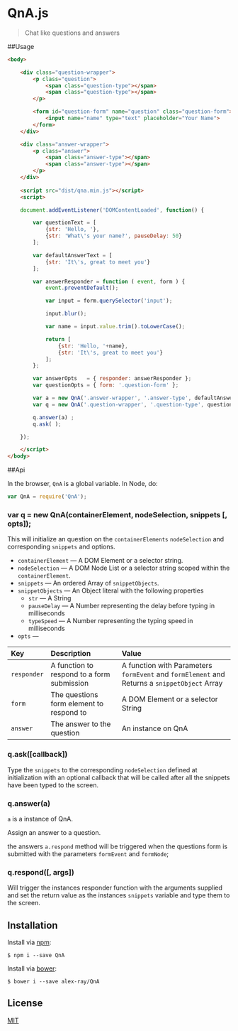# QnA.js

> Chat like questions and answers

##Usage
```html
<body>

	<div class="question-wrapper">
	    <p class="question">
	        <span class="question-type"></span>
	        <span class="question-type"></span>
	    </p>

	    <form id="question-form" name="question" class="question-form">
			<input name="name" type="text" placeholder="Your Name">
	    </form>
	</div>

	<div class="answer-wrapper">
	    <p class="answer">
	        <span class="answer-type"></span>
	        <span class="answer-type"></span>
	    </p>
	</div>
	
	<script src="dist/qna.min.js"></script>
	<script>

	document.addEventListener('DOMContentLoaded', function() {

		var questionText = [
	        {str: 'Hello, '},
	        {str: 'What\'s your name?', pauseDelay: 50}
	    ];

	    var defaultAnswerText = [
	    	{str: 'It\'s, great to meet you'}
	    ];

	    var answerResponder = function ( event, form ) {
	    	event.preventDefault();

	    	var input = form.querySelector('input');

	    	input.blur();

	    	var name = input.value.trim().toLowerCase();

	    	return [
	    		{str: 'Hello, '+name},
	    		{str: 'It\'s, great to meet you'}
	    	];
	    };	

	    var answerOpts   = { responder: answerResponder };
	    var questionOpts = { form: '.question-form' };

	    var a = new QnA('.answer-wrapper', '.answer-type', defaultAnswerText, answerOpts);
		var q = new QnA('.question-wrapper', '.question-type', questionText, questionOpts);

		q.answer(a) ;
		q.ask( );

	});

	</script>
</body>
```


##Api

In the browser, `QnA` is a global variable. In Node, do:

```js
var QnA = require('QnA');
```

### var q = new QnA(containerElement, nodeSelection, snippets [, opts]);

This will initialize an question on the `containerElements` `nodeSelection` and corresponding `snippets` and options.

- `containerElement` &mdash; A DOM Element or a selector string.
- `nodeSelection`    &mdash; A DOM Node List or a selector string scoped within the `containerElement`.
- `snippets`         &mdash; An ordered Array of `snippetObjects`.
- `snippetObjects`   &mdash; An Object literal with the following properties
	- `str`          &mdash; A String
	- `pauseDelay`   &mdash; A Number representing the delay before typing in milliseconds
	- `typeSpeed`    &mdash; A Number representing the typing speed in milliseconds
- `opts`             &mdash;

Key | Description | Value
:--|:--|:--
`responder` | A function to respond to a form submission | A function with Parameters `formEvent` and `formElement` and Returns a `snippetObject` Array
`form` | The questions form element to respond to | A DOM Element or a selector String
`answer` | The answer to the question | An instance on QnA

### q.ask([callback])

Type the `snippets` to the corresponding `nodeSelection` defined at initialization with an optional callback that will be called after all the snippets have been typed to the screen.

### q.answer(a)

`a` is a instance of QnA.

Assign an answer to a question.

the answers `a.respond` method will be triggered when the questions form is submitted with the parameters `formEvent` and `formNode`;

### q.respond([, args])

Will trigger the instances responder function with the arguments supplied and set the return value as the instances `snippets` variable and type them to the screen.

## Installation

Install via [npm](https://npmjs.com):

```
$ npm i --save QnA
```

Install via [bower](http://bower.io):

```
$ bower i --save alex-ray/QnA
```

## License

[MIT](LICENSE)